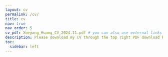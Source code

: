 ```yaml
---
layout: cv
permalink: /cv/
title: cv
nav: true
nav_order: 5
cv_pdf: Xueyang_Huang_CV_2024.11.pdf # you can also use external links here
description: Please download my CV through the top right PDF download button on the page.
toc:
  sidebar: left
---
```

